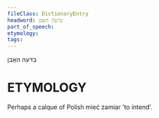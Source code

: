 ```yaml
---
fileClass: DictionaryEntry
headword: בדעה האָבן
part_of_speech: 
etymology: 
tags: 
---
```

בדעה האָבן

ETYMOLOGY
===========
Perhaps a calque of Polish mieć zamiar 'to intend'.